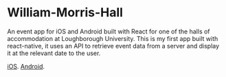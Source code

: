 # William-Morris-Hall

An event app for iOS and Android built with React for one of the halls of accommodation at Loughborough University. This is my first app built with react-native, it uses an API to retrieve event data from a server and display it at the relevant date to the user.

[iOS](https://itunes.apple.com/us/app/bill-mo-hall/id1151526098?mt=8).
[Android](https://play.google.com/store/apps/details?id=com.billmo_app&hl=en_GB).

